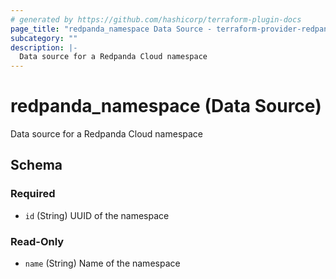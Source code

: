 ```yaml
---
# generated by https://github.com/hashicorp/terraform-plugin-docs
page_title: "redpanda_namespace Data Source - terraform-provider-redpanda"
subcategory: ""
description: |-
  Data source for a Redpanda Cloud namespace
---
```


# redpanda_namespace (Data Source)

Data source for a Redpanda Cloud namespace



<!-- schema generated by tfplugindocs -->
## Schema

### Required

- `id` (String) UUID of the namespace

### Read-Only

- `name` (String) Name of the namespace
